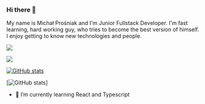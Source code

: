 ### Hi there 👋

My name is Michał Prośniak and I'm Junior Fullstack Developer. 
I'm fast learning, hard working guy, who tries to become the best version of himself.
I enjoy getting to know new technologies and people.

[<img src="https://img.shields.io/badge/Gmail-D14836?style=for-the-badge&logo=gmail&logoColor=white">](mailto:michalprosniak@gmail.com)

[<img src="https://img.shields.io/badge/LinkedIn-0077B5?style=for-the-badge&logo=linkedin&logoColor=white">](https://www.linkedin.com/in/michal-prosniak/)

[![GitHub stats](https://github-readme-stats.vercel.app/api?username=MichalProsniak&show_icons=true&theme=great-gatsby)](https://github.com/MichalProsniak?tab=repositories)

[![GitHub stats](https://github-readme-stats.vercel.app/api?username=MichalProsniak&show_icons=true&theme=great-gatsby)]

- 🌱 I’m currently learning React and Typescript
